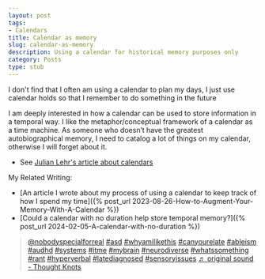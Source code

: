 ```yaml
---
layout: post
tags:
- Calendars
title: Calendar as memory
slug: calendar-as-memory
description: Using a calendar for historical memory purposes only
category: Posts
type: stub
---
```


I don't find that I often am using a calendar to plan my days, I just use calendar holds so that I remember to do something in the future

I am deeply interested in how a calendar can be used to store information in a temporal way. I like the metaphor/conceptual framework of a calendar as a time machine. As someone who doesn’t have the greatest autobiographical memory, I need to catalog a lot of things on my calendar, otherwise I will forget about it.
* See [Julian Lehr's article about calendars](https://julian.digital/2023/07/06/multi-layered-calendars/)

My Related Writing:
* [An article I wrote about my process of using a calendar to keep track of how I spend my time]({% post_url 2023-08-26-How-to-Augment-Your-Memory-With-A-Calendar %})
* [Could a calendar with no duration help store temporal memory?]({% post_url 2024-02-05-A-calendar-with-no-duration %})

<blockquote class="tiktok-embed" cite="https://www.tiktok.com/@nobodyspecialforreal/video/7333849554485267758" data-video-id="7333849554485267758" style="max-width: 605px;min-width: 325px;" > <section> <a target="_blank" title="@nobodyspecialforreal" href="https://www.tiktok.com/@nobodyspecialforreal?refer=embed">@nobodyspecialforreal</a> <a title="asd" target="_blank" href="https://www.tiktok.com/tag/asd?refer=embed">#asd</a> <a title="whyamilikethis" target="_blank" href="https://www.tiktok.com/tag/whyamilikethis?refer=embed">#whyamilikethis</a> <a title="canyourelate" target="_blank" href="https://www.tiktok.com/tag/canyourelate?refer=embed">#canyourelate</a> <a title="ableism" target="_blank" href="https://www.tiktok.com/tag/ableism?refer=embed">#ableism</a> <a title="audhd" target="_blank" href="https://www.tiktok.com/tag/audhd?refer=embed">#audhd</a> <a title="systems" target="_blank" href="https://www.tiktok.com/tag/systems?refer=embed">#systems</a> <a title="itme" target="_blank" href="https://www.tiktok.com/tag/itme?refer=embed">#itme</a> <a title="mybrain" target="_blank" href="https://www.tiktok.com/tag/mybrain?refer=embed">#mybrain</a> <a title="neurodiverse" target="_blank" href="https://www.tiktok.com/tag/neurodiverse?refer=embed">#neurodiverse</a> <a title="whatssomething" target="_blank" href="https://www.tiktok.com/tag/whatssomething?refer=embed">#whatssomething</a> <a title="rant" target="_blank" href="https://www.tiktok.com/tag/rant?refer=embed">#rant</a> <a title="hyperverbal" target="_blank" href="https://www.tiktok.com/tag/hyperverbal?refer=embed">#hyperverbal</a> <a title="latediagnosed" target="_blank" href="https://www.tiktok.com/tag/latediagnosed?refer=embed">#latediagnosed</a> <a title="sensoryissues" target="_blank" href="https://www.tiktok.com/tag/sensoryissues?refer=embed">#sensoryissues</a> <a target="_blank" title="♬ original sound - Thought Knots" href="https://www.tiktok.com/music/original-sound-7333849723624852266?refer=embed">♬ original sound - Thought Knots</a> </section> </blockquote> <script async src="https://www.tiktok.com/embed.js"></script>